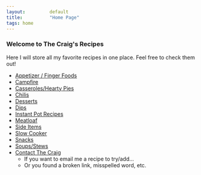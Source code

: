 ```yaml
---
layout:         default
title:          "Home Page"
tags: home
---
```

### Welcome to The Craig's Recipes

Here I will store all my favorite recipes in one place.  Feel free to check them out!

* [Appetizer / Finger Foods]({{site.github.url}}/AppetizerFingerFoods/index.html)
* [Campfire]({{site.github.url}}/Campfire/index.html)
* [Casseroles/Hearty Pies]({{site.github.url}}/CasserolesAndHeartyPies/index.html)
* [Chilis]({{site.github.url}}/Chilis/index.html)
* [Desserts]({{site.github.url}}/Desserts/index.html)
* [Dips]({{site.github.url}}/Dips/index.html)
* [Instant Pot Recipes]({{site.github.url}}/InstantPot/index.html)
* [Meatloaf]({{site.github.url}}/Meatloaf/index.html)
* [Side Items]({{site.github.url}}/SideItems/index.html)
* [Slow Cooker]({{site.github.url}}/SlowCooker/index.html)
* [Snacks]({{site.github.url}}/Snacks/index.html)
* [Soups/Stews]({{site.github.url}}/SoupsAndStews/index.html)
* [Contact The Craig]({{site.github.url}}/ContactMe/index.html)
  * If you want to email me a recipe to try/add...
  * Or you found a broken link, misspelled word, etc.
